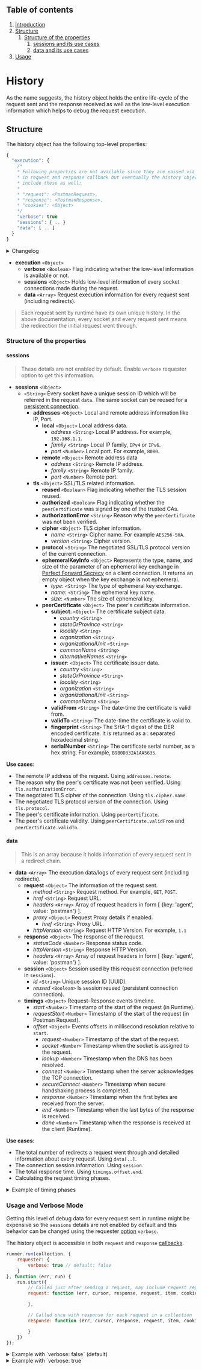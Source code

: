 ## Table of contents

1. [Introduction](#history)
2. [Structure](#structure)
    1. [Structure of the properties](#structure-of-the-properties)
        1. [sessions and its use cases](#sessions)
        2. [data and its use cases](#data)
3. [Usage](#usage-and-verbose-mode)

# History

As the name suggests, the history object holds the entire life-cycle of the request sent and the response received as well as the low-level execution information which helps to debug the request execution.

## Structure

The history object has the following top-level properties:

```javascript
{
  "execution": {
    /*
    * Following properties are not available since they are passed via arguments
    * in request and response callback but eventually the history object will
    * include these as well:
    *
    * "request": <PostmanRequest>,
    * "response": <PostmanResponse>,
    * "cookies": <Object>
    */
    "verbose": true
    "sessions": { .. }
    "data": [ .. ]
  }
}
```

<details><summary>Changelog</summary>

| Version | Changes           |
|---------|-------------------|
| v7.11.0 | Added in: v7.11.0 |
</details>

- **execution** `<Object>`
    - **verbose** `<Boolean>` Flag indicating whether the low-level information is available or not.
    - **sessions** `<Object>` Holds low-level information of every socket connections made during the request.
    - **data** `<Array>` Request execution information for every request sent (including redirects).

> Each request sent by runtime have its own unique history. In the above documentation, every socket and every request sent means the redirection the initial request went through.

### Structure of the properties

#### sessions

> These details are not enabled by default. Enable `verbose` requester option to get this information.

- **sessions** `<Object>`
    - *<UNIQUE-SESSION-ID>* `<String>` Every socket have a unique session ID which will be referred in the request `data`. The same socket can be reused for a [persistent connection](https://en.wikipedia.org/wiki/HTTP_persistent_connection).
        - **addresses** `<Object>` Local and remote address information like IP, Port.
            - **local** `<Object>` Local address data.
                - *address* `<String>` Local IP address. For example, `192.168.1.1`.
                - *family* `<String>` Local IP family, `IPv4` or `IPv6`.
                - *port* `<Number>` Local port. For example, `8080`.
            - **remote** `<Object>` Remote address data
                - *address* `<String>` Remote IP address.
                - *family* `<String>` Remote IP family.
                - *port* `<Number>` Remote port.
        - **tls** `<Object>` SSL/TLS related information.
            - **reused** `<Boolean>` Flag indicating whether the TLS session reused.
            - **authorized** `<Boolean>` Flag indicating whether the `peerCertificate` was signed by one of the trusted CAs.
            - **authorizationError** `<String>` Reason why the `peerCertificate` was not been verified.
            - **cipher** `<Object>` TLS cipher information.
                - *name* `<String>` Cipher name. For example `AES256-SHA`.
                - *version* `<String>` Cipher version.
            - **protocol** `<String>` The negotiated SSL/TLS protocol version of the current connection.
            - **ephemeralKeyInfo** `<Object>` Represents the type, name, and size of the parameter of an ephemeral key exchange in [Perfect Forward Secrecy](https://en.wikipedia.org/wiki/Forward_secrecy) on a client connection.  It returns an empty object when the key exchange is not ephemeral.
                - *type*: `<String>` The type of ephemeral key exchange.
                - *name*: `<String>` The ephemeral key name.
                - *size*: `<Number>` The size of ephemeral key.
            - **peerCertificate** `<Object>` The peer's certificate information.
                - **subject**: `<Object>` The certificate subject data.
                    - *country* `<String>`
                    - *stateOrProvince* `<String>`
                    - *locality* `<String>`
                    - *organization* `<String>`
                    - *organizationalUnit* `<String>`
                    - *commonName* `<String>`
                    - *alternativeNames* `<String>`
                - **issuer**: `<Object>` The certificate issuer data.
                    - *country* `<String>`
                    - *stateOrProvince* `<String>`
                    - *locality* `<String>`
                    - *organization* `<String>`
                    - *organizationalUnit* `<String>`
                    - *commonName* `<String>`
                - **validFrom** `<String>` The date-time the certificate is valid from.
                - **validTo** `<String>` The date-time the certificate is valid to.
                - **fingerprint** `<String>` The SHA-1 digest of the DER encoded certificate. It is returned as a : separated hexadecimal string.
                - **serialNumber** `<String>` The certificate serial number, as a hex string. For example, `B9B0D332A1AA5635`.

**Use cases**:
- The remote IP address of the request. Using `addresses.remote`.
- The reason why the peer's certificate was not been verified. Using `tls.authorizationError`.
- The negotiated TLS cipher of the connection. Using `tls.cipher.name`.
- The negotiated TLS protocol version of the connection. Using `tls.protocol`.
- The peer's certificate information. Using `peerCertificate`.
- The peer's certificate validity. Using `peerCertificate.validFrom` and `peerCertificate.validTo`.

#### data

> This is an array because it holds information of every request sent in a redirect chain.

- **data** `<Array>` The execution data/logs of every request sent (including redirects).
    - **request** `<Object>` The information of the request sent.
        - *method* `<String>` Request method. For example, `GET`, `POST`.
        - *href* `<String>` Request URL.
        - *headers* `<Array>` Array of request headers in form [ {key: 'agent', value: 'postman'} ].
        - *proxy* `<Object>` Request Proxy details if enabled.
            - *href* `<String>` Proxy URL.
        - *httpVersion* `<String>` Request HTTP Version. For example, `1.1`
    - **response** `<Object>` The response of the request.
      - *statusCode* `<Number>` Response status code.
      - *httpVersion* `<String>` Response HTTP Version.
      - *headers* `<Array>` Array of request headers in form [ {key: 'agent', value: 'postman'} ].
    - **session** `<Object>` Session used by this request connection (referred in `sessions`).
      - *id* `<String>` Unique session ID (UUID).
      - *reused* `<Boolean>` Is session reused (persistent connection connection).
    - **timings** `<Object>` Request-Response events timeline.
      - *start* `<Number>` Timestamp of the start of the request (in Runtime).
      - *requestStart* `<Number>` Timestamp of the start of the request (in Postman Request).
      - *offset* `<Object>` Events offsets in millisecond resolution relative to `start`.
        - *request* `<Number>` Timestamp of the start of the request.
        - *socket* `<Number>` Timestamp when the socket is assigned to the request.
        - *lookup* `<Number>` Timestamp when the DNS has been resolved.
        - *connect* `<Number>` Timestamp when the server acknowledges the TCP connection.
        - *secureConnect* `<Number>` Timestamp when secure handshaking process is completed.
        - *response* `<Number>` Timestamp when the first bytes are received from the server.
        - *end* `<Number>` Timestamp when the last bytes of the response is received.
        - *done* `<Number>` Timestamp when the response is received at the client (Runtime).

**Use cases**:
- The total number of redirects a request went through and detailed information about every request. Using `data[..]`.
- The connection session information. Using `session`.
- The total response time. Using `timings.offset.end`.
- Calculating the request timing phases.
<details><summary>Example of timing phases</summary>
<p>

**Usage**:
```javascript
var Response = require('postman-collection').Response,
    executionData = history.execution.data[0];

Response.timingPhases(executionData.timings);
```

**Timing Phases**:
```javascript
{
    prepare: Number,         // duration of request preparation
    wait: Number,            // duration of socket initialization
    dns: Number,             // duration of DNS lookup
    tcp: Number,             // duration of TCP connection
    secureHandshake: Number, // duration of secure handshake
    firstByte: Number,       // duration of HTTP server response
    download: Number,        // duration of HTTP download
    process: Number,         // duration of response processing
    total: Number            // duration entire HTTP round-trip
}
```
</p>
</details>

### Usage and Verbose Mode

Getting this level of debug data for every request sent in runtime might be expensive so the `sessions` details are not enabled by default and this behavior can be changed using the requester [option](https://github.com/postmanlabs/postman-runtime/#options) `verbose`.

The history object is accessible in both `request` and `response` [callbacks](https://github.com/postmanlabs/postman-runtime/#callbacks).

```javascript
runner.run(collection, {
    requester: {
        verbose: true // default: false
    }
}, function (err, run) {
    run.start({
        // Called just after sending a request, may include request replays
        request: function (err, cursor, response, request, item, cookies, history) {

        },

        // Called once with response for each request in a collection
        response: function (err, cursor, response, request, item, cookies, history) {

        }
    })
});
```

<details><summary>Example with `verbose: false` (default)</summary>
<p>

```javascript
// History for a request made at https://getpostman.com

{
  "execution": {
    "verbose": false,
    "data": [
      {
        "request": {
          "method": "GET",
          "href": "https://getpostman.com/",
          "httpVersion": "1.1",
          "headers": {
              "User-Agent": "PostmanRuntime"
          }
        },
        "response": {
          "statusCode": 301,
          "httpVersion": "1.1",
          "headers": {
              "Location": "https://www.getpostman.com/"
          }
        },
        "timings": {
          "start": 1552926961425,
          "requestStart": 1552926961471,
          "offset": {
            "request": 45.888378999999986,
            "socket": 53.386758999999984,
            "lookup": 83.14568000000008,
            "connect": 307.48709400000007,
            "secureConnect": 764.0249290000002,
            "response": 1074.4071250000002,
            "end": 1080.177714,
            "done": 1945.8932490000002
          }
        }
      },
      {
        "request": {
          "method": "GET",
          "href": "https://www.getpostman.com/",
          "httpVersion": "1.1",
          "headers": {
              "User-Agent": "PostmanRuntime"
          }
        },
        "response": {
          "statusCode": 200,
          "httpVersion": "1.1",
          "headers": {
              "Cookie": "foo=bar"
          }
        },
        "timings": {
          "start": 1552926961425,
          "requestStart": 1552926962507,
          "offset": {
            "request": 1081.5938489999999,
            "socket": 1083.8545450000001,
            "lookup": 1105.6880500000002,
            "connect": 1220.856875,
            "secureConnect": 1811.9732119999999,
            "response": 1935.2714970000002,
            "end": 1940.5843479999999,
            "done": 1945.962564
          }
        }
      }
    ]
  }
}
```
</p>
</details>

<details><summary>Example with `verbose: true`</summary>
<p>

```javascript
// History for a request made at https://www.getpostman.com

{
  "execution": {
    "verbose": true,
    "sessions": {
      "306b0a7e-5962-4315-85b8-f86f2ee43079": {
        "addresses": {
          "local": {
            "address": "192.168.0.1",
            "family": "IPv4",
            "port": 65411
          },
          "remote": {
            "address": "54.192.216.79",
            "family": "IPv4",
            "port": 443
          }
        },
        "tls": {
          "reused": false,
          "authorized": true,
          "authorizationError": null,
          "cipher": {
            "name": "ECDHE-RSA-AES128-GCM-SHA256",
            "version": "TLSv1/SSLv3"
          },
          "protocol": "TLSv1.2",
          "ephemeralKeyInfo": {
            "type": "ECDH",
            "name": "prime256v1",
            "size": 256
          },
          "peerCertificate": {
            "subject": {
              "commonName": "*.postman.co",
              "alternativeNames": "DNS:*.postman.co, DNS:*.getpostman.com, DNS:postman.co, DNS:getpostman.com"
            },
            "issuer": {
              "country": "US",
              "organization": "Amazon",
              "organizationalUnit": "Server CA 1B",
              "commonName": "Amazon"
            },
            "validFrom": "2019-02-26T00:00:00.000Z",
            "validTo": "2020-03-26T12:00:00.000Z",
            "fingerprint": "A1:64:B8:9E:7B:C4:16:44:44:7F:FD:59:58:20:C7:54:0A:29:35:23",
            "serialNumber": "06DDCE4821DC9169CE927A9DFFE8D037"
          }
        }
      }
    },
    "data": [
      {
        "request": {
          "method": "GET",
          "href": "https://www.getpostman.com/",
          "httpVersion": "1.1"
        },
        "response": {
          "statusCode": 200,
          "httpVersion": "1.1"
        },
        "timings": {
          "start": 1552927008827,
          "requestStart": 1552927008874,
          "offset": {
            "request": 46.947711000000254,
            "socket": 54.140085,
            "lookup": 54.46655400000009,
            "connect": 171.43801800000028,
            "secureConnect": 430.9515040000001,
            "response": 550.5739940000003,
            "end": 554.7618190000003,
            "done": 562.3317340000003
          }
        },
        "session": {
          "id": "306b0a7e-5962-4315-85b8-f86f2ee43079",
          "reused": false
        }
      }
    ]
  }
}
```
</p>
</details>
